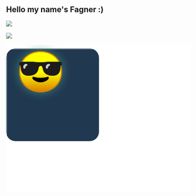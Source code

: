 ## Hello my name's Fagner :)

<img width="352" src="https://github-readme-stats.vercel.app/api?username=fagner02&show_icons=true&theme=cobalt"></img>

<img width="352" src="https://github-readme-stats.vercel.app/api/top-langs/?username=fagner02&layout=compact&theme=cobalt"></img>

<div align="centr"><a href="https://github.com/fagner02/fagner02/blob/d85df0b1a47d51133e4df433841085156294f33b/README.md">
<img src="square.svg"></img></a>
</div>
